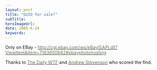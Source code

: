```yaml
---
layout: post 
title: "GUID for sale?"
subTitle: 
heroImageUrl: 
date: 2005-6-24
keywords: 
---
```


Only on EBay - [<FONT color=#667755>http://cgi.ebay.com/ws/eBayISAPI.dll?ViewItem&item=7163650842#ebayphotohosting</FONT>](http://cgi.ebay.com/ws/eBayISAPI.dll?ViewItem&item=7163650842#ebayphotohosting)

Thanks to [<FONT color=#667755>The Daily WTF</FONT>](http://thedailywtf.com/) and [<FONT color=#667755>Andrew Stevenson</FONT>](http://weblogs.asp.net/andrewseven/) who scored the find. 